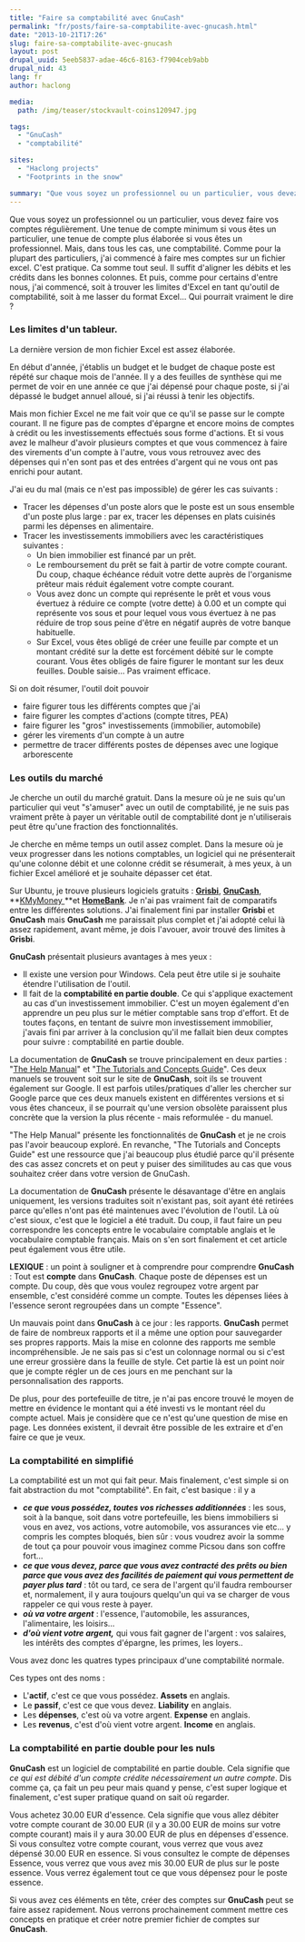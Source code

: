 ```yaml
---
title: "Faire sa comptabilité avec GnuCash"
permalink: "fr/posts/faire-sa-comptabilite-avec-gnucash.html"
date: "2013-10-21T17:26"
slug: faire-sa-comptabilite-avec-gnucash
layout: post
drupal_uuid: 5eeb5837-adae-46c6-8163-f7904ceb9abb
drupal_nid: 43
lang: fr
author: haclong

media:
  path: /img/teaser/stockvault-coins120947.jpg

tags:
  - "GnuCash"
  - "comptabilité"

sites:
  - "Haclong projects"
  - "Footprints in the snow"

summary: "Que vous soyez un professionnel ou un particulier, vous devez faire vos comptes régulièrement. Une tenue de compte minimum si vous êtes un particulier, une tenue de compte plus élaborée si vous êtes un professionnel. Mais, dans tous les cas, une comptabilité. Comme pour la plupart des particuliers, j'ai commencé à faire mes comptes sur un fichier excel. C'est pratique. Ca somme tout seul. Il suffit d'aligner les débits et les crédits dans les bonnes colonnes. Et puis, comme pour certains d'entre nous, j'ai commencé, soit à trouver les limites d'Excel en tant qu'outil de comptabilité, soit à me lasser du format Excel... Qui pourrait vraiment le dire ?"
---
```


Que vous soyez un professionnel ou un particulier, vous devez faire vos comptes régulièrement. Une tenue de compte minimum si vous êtes un particulier, une tenue de compte plus élaborée si vous êtes un professionnel. Mais, dans tous les cas, une comptabilité. Comme pour la plupart des particuliers, j'ai commencé à faire mes comptes sur un fichier excel. C'est pratique. Ca somme tout seul. Il suffit d'aligner les débits et les crédits dans les bonnes colonnes. Et puis, comme pour certains d'entre nous, j'ai commencé, soit à trouver les limites d'Excel en tant qu'outil de comptabilité, soit à me lasser du format Excel... Qui pourrait vraiment le dire ?

### Les limites d'un tableur.

La dernière version de mon fichier Excel est assez élaborée.

En début d'année, j'établis un budget et le budget de chaque poste est répété sur chaque mois de l'année. Il y a des feuilles de synthèse qui me permet de voir en une année ce que j'ai dépensé pour chaque poste, si j'ai dépassé le budget annuel alloué, si j'ai réussi à tenir les objectifs.

Mais mon fichier Excel ne me fait voir que ce qu'il se passe sur le compte courant. Il ne figure pas de comptes d'épargne et encore moins de comptes à crédit ou les investissements effectués sous forme d'actions. Et si vous avez le malheur d'avoir plusieurs comptes et que vous commencez à faire des virements d'un compte à l'autre, vous vous retrouvez avec des dépenses qui n'en sont pas et des entrées d'argent qui ne vous ont pas enrichi pour autant.

J'ai eu du mal (mais ce n'est pas impossible) de gérer les cas suivants :

- Tracer les dépenses d'un poste alors que le poste est un sous ensemble d'un poste plus large : par ex, tracer les dépenses en plats cuisinés parmi les dépenses en alimentaire.
- Tracer les investissements immobiliers avec les caractéristiques suivantes :
  - Un bien immobilier est financé par un prêt.
  - Le remboursement du prêt se fait à partir de votre compte courant. Du coup, chaque échéance réduit votre dette auprès de l'organisme prêteur mais réduit également votre compte courant.
  - Vous avez donc un compte qui représente le prêt et vous vous évertuez à réduire ce compte (votre dette) à 0.00 et un compte qui représente vos sous et pour lequel vous vous évertuez à ne pas réduire de trop sous peine d'être en négatif auprès de votre banque habituelle.
  - Sur Excel, vous êtes obligé de créer une feuille par compte et un montant crédité sur la dette est forcément débité sur le compte courant. Vous êtes obligés de faire figurer le montant sur les deux feuilles. Double saisie... Pas vraiment efficace.

Si on doit résumer, l'outil doit pouvoir

- faire figurer tous les différents comptes que j'ai
- faire figurer les comptes d'actions (compte titres, PEA)
- faire figurer les "gros" investissements (immobilier, automobile)
- gérer les virements d'un compte à un autre
- permettre de tracer différents postes de dépenses avec une logique arborescente

### Les outils du marché

Je cherche un outil du marché gratuit. Dans la mesure où je ne suis qu'un particulier qui veut "s'amuser" avec un outil de comptabilité, je ne suis pas vraiment prête à payer un véritable outil de comptabilité dont je n'utiliserais peut être qu'une fraction des fonctionnalités.

Je cherche en même temps un outil assez complet. Dans la mesure où je veux progresser dans les notions comptables, un logiciel qui ne présenterait qu'une colonne débit et une colonne crédit se résumerait, à mes yeux, à un fichier Excel amélioré et je souhaite dépasser cet état.

Sur Ubuntu, je trouve plusieurs logiciels gratuits : **<a href="http://fr.wikipedia.org/wiki/Grisbi" target="_blank">Grisbi</a>**, **<a href="http://www.gnucash.org/" target="_blank">GnuCash</a>**, **<a href="http://kmymoney2.sourceforge.net/index-home.html" target="_blank">KMyMoney </a>**et **<a href="http://homebank.free.fr/" target="_blank">HomeBank</a>**. Je n'ai pas vraiment fait de comparatifs entre les différentes solutions. J'ai finalement fini par installer **Grisbi** et **GnuCash** mais **GnuCash** me paraissait plus complet et j'ai adopté celui là assez rapidement, avant même, je dois l'avouer, avoir trouvé des limites à **Grisbi**.

**GnuCash** présentait plusieurs avantages à mes yeux :

- Il existe une version pour Windows. Cela peut être utile si je souhaite étendre l'utilisation de l'outil.
- Il fait de la **comptabilité en partie double**. Ce qui s'applique exactement au cas d'un investissement immobilier. C'est un moyen également d'en apprendre un peu plus sur le métier comptable sans trop d'effort. Et de toutes façons, en tentant de suivre mon investissement immobilier, j'avais fini par arriver à la conclusion qu'il me fallait bien deux comptes pour suivre : comptabilité en partie double.

La documentation de **GnuCash** se trouve principalement en deux parties : "<a href="http://www.gnucash.org/viewdoc.phtml?doc=help" target="_blank">The Help Manual</a>" et "<a href="http://www.gnucash.org/viewdoc.phtml?doc=guide" target="_blank">The Tutorials and Concepts Guide</a>". Ces deux manuels se trouvent soit sur le site de **GnuCash**, soit ils se trouvent également sur Google. Il est parfois utiles/pratiques d'aller les chercher sur Google parce que ces deux manuels existent en différentes versions et si vous êtes chanceux, il se pourrait qu'une version obsolète paraissent plus concrète que la version la plus récente - mais reformulée - du manuel.

"The Help Manual" présente les fonctionnalités de **GnuCash** et je ne crois pas l'avoir beaucoup exploré. En revanche, "The Tutorials and Concepts Guide" est une ressource que j'ai beaucoup plus étudié parce qu'il présente des cas assez concrets et on peut y puiser des similitudes au cas que vous souhaitez créer dans votre version de GnuCash.

La documentation de **GnuCash** présente le désavantage d'être en anglais uniquement, les versions traduites soit n'existant pas, soit ayant été retirées parce qu'elles n'ont pas été maintenues avec l'évolution de l'outil. Là où c'est sioux, c'est que le logiciel a été traduit. Du coup, il faut faire un peu correspondre les concepts entre le vocabulaire comptable anglais et le vocabulaire comptable français. Mais on s'en sort finalement et cet article peut également vous être utile.

**LEXIQUE** : un point à souligner et à comprendre pour comprendre **GnuCash** : Tout est **compte** dans **GnuCash**. Chaque poste de dépenses est un compte. Du coup, dès que vous voulez regroupez votre argent par ensemble, c'est considéré comme un compte. Toutes les dépenses liées à l'essence seront regroupées dans un compte "Essence".

Un mauvais point dans **GnuCash** à ce jour : les rapports. **GnuCash** permet de faire de nombreux rapports et il a même une option pour sauvegarder ses propres rapports. Mais la mise en colonne des rapports me semble incompréhensible. Je ne sais pas si c'est un colonnage normal ou si c'est une erreur grossière dans la feuille de style. Cet partie là est un point noir que je compte régler un de ces jours en me penchant sur la personnalisation des rapports.

De plus, pour des portefeuille de titre, je n'ai pas encore trouvé le moyen de mettre en évidence le montant qui a été investi vs le montant réel du compte actuel. Mais je considère que ce n'est qu'une question de mise en page. Les données existent, il devrait être possible de les extraire et d'en faire ce que je veux.

### La comptabilité en simplifié

La comptabilité est un mot qui fait peur. Mais finalement, c'est simple si on fait abstraction du mot "comptabilité". En fait, c'est basique : il y a

- ***ce que vous possédez, toutes vos richesses additionnées*** : les sous, soit à la banque, soit dans votre portefeuille, les biens immobiliers si vous en avez, vos actions, votre automobile, vos assurances vie etc... y compris les comptes bloqués, bien sûr : vous voudrez avoir la somme de tout ça pour pouvoir vous imaginez comme Picsou dans son coffre fort...
- ***ce que vous devez, parce que vous avez contracté des prêts ou bien parce que vous avez des facilités de paiement qui vous permettent de payer plus tard*** : tôt ou tard, ce sera de l'argent qu'il faudra rembourser et, normalement, il y aura toujours quelqu'un qui va se charger de vous rappeler ce qui vous reste à payer.
- ***où va votre argent*** : l'essence, l'automobile, les assurances, l'alimentaire, les loisirs...
- ***d'où vient votre argent,*** qui vous fait gagner de l'argent : vos salaires, les intérêts des comptes d'épargne, les primes, les loyers..

Vous avez donc les quatres types principaux d'une comptabilité normale.

Ces types ont des noms :

- L'**actif**, c'est ce que vous possédez. **Assets** en anglais.
- Le **passif**, c'est ce que vous devez. **Liability** en anglais.
- Les **dépenses**, c'est où va votre argent. **Expense** en anglais.
- Les **revenus**, c'est d'où vient votre argent. **Income** en anglais.

### La comptabilité en partie double pour les nuls

**GnuCash** est un logiciel de comptabilité en partie double. Cela signifie que *ce qui est débité d'un compte crédite nécessairement un autre compte*. Dis comme ça, ça fait un peu peur mais quand y pense, c'est super logique et finalement, c'est super pratique quand on sait où regarder.

Vous achetez 30.00 EUR d'essence. Cela signifie que vous allez débiter votre compte courant de 30.00 EUR (il y a 30.00 EUR de moins sur votre compte courant) mais il y aura 30.00 EUR de plus en dépenses d'essence. Si vous consultez votre compte courant, vous verrez que vous avez dépensé 30.00 EUR en essence. Si vous consultez le compte de dépenses Essence, vous verrez que vous avez mis 30.00 EUR de plus sur le poste essence. Vous verrez également tout ce que vous dépensez pour le poste essence.

Si vous avez ces éléments en tête, créer des comptes sur **GnuCash** peut se faire assez rapidement. Nous verrons prochainement comment mettre ces concepts en pratique et créer notre premier fichier de comptes sur **GnuCash**.
